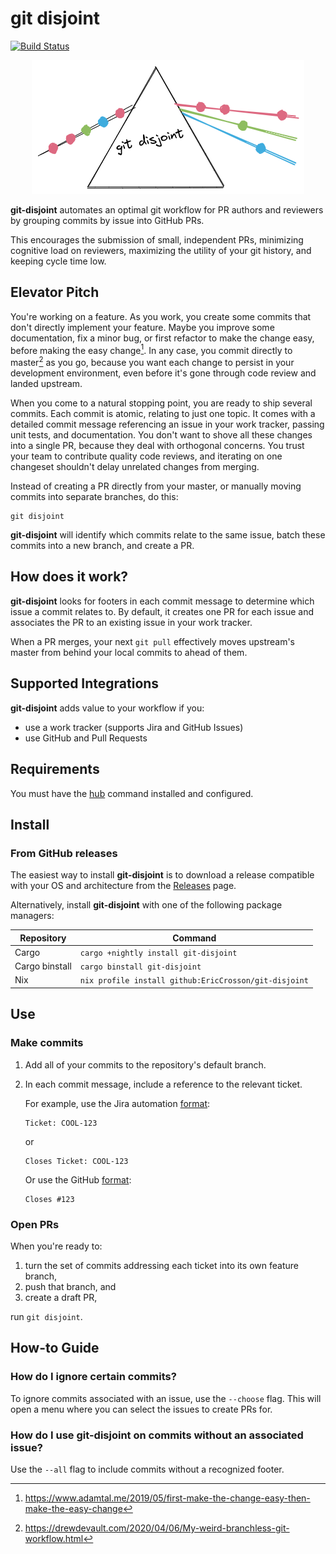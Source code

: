 # git disjoint

[![Build Status]](https://github.com/EricCrosson/git-disjoint/actions/workflows/release.yml)

[build status]: https://github.com/EricCrosson/git-disjoint/actions/workflows/release.yml/badge.svg?event=push

<p align="center">
  <img src="https://github.com/EricCrosson/git-disjoint/blob/master/assets/logo.png?raw=true" alt="alt-text"/>
</p>

**git-disjoint** automates an optimal git workflow for PR authors and reviewers
by grouping commits by issue into GitHub PRs.

This encourages the submission of small, independent PRs, minimizing cognitive
load on reviewers, maximizing the utility of your git history, and keeping
cycle time low.

## Elevator Pitch

You're working on a feature. As you work, you create some commits that don't directly
implement your feature. Maybe you improve some documentation, fix a minor bug, or
first refactor to make the change easy, before making the easy change[^1]. In any case,
you commit directly to master[^2] as you go, because you want each change to persist
in your development environment, even before it's gone through code review and landed
upstream.

When you come to a natural stopping point, you are ready to ship several
commits. Each commit is atomic, relating to just one topic. It comes with a
detailed commit message referencing an issue in your work tracker, passing
unit tests, and documentation. You don't want to shove all these changes into
a single PR, because they deal with orthogonal concerns. You trust your team to
contribute quality code reviews, and iterating on one changeset shouldn't delay
unrelated changes from merging.

Instead of creating a PR directly from your master, or manually moving commits into separate
branches, do this:

```shell
git disjoint
```

**git-disjoint** will identify which commits relate to the same issue, batch these commits
into a new branch, and create a PR.

[^1]: https://www.adamtal.me/2019/05/first-make-the-change-easy-then-make-the-easy-change
[^2]: https://drewdevault.com/2020/04/06/My-weird-branchless-git-workflow.html

## How does it work?

**git-disjoint** looks for footers in each commit message to determine which
issue a commit relates to. By default, it creates one PR for each issue and
associates the PR to an existing issue in your work tracker.

When a PR merges, your next `git pull` effectively moves upstream's master from
behind your local commits to ahead of them.

## Supported Integrations

**git-disjoint** adds value to your workflow if you:

- use a work tracker (supports Jira and GitHub Issues)
- use GitHub and Pull Requests

## Requirements

You must have the [hub] command installed and configured.

[hub]: https://github.com/github/hub

## Install

### From GitHub releases

The easiest way to install **git-disjoint** is to download a release compatible
with your OS and architecture from the [Releases] page.

Alternatively, install **git-disjoint** with one of the following package managers:

| Repository     | Command                                               |
| -------------- | ----------------------------------------------------- |
| Cargo          | `cargo +nightly install git-disjoint`                 |
| Cargo binstall | `cargo binstall git-disjoint`                         |
| Nix            | `nix profile install github:EricCrosson/git-disjoint` |

[releases]: https://github.com/EricCrosson/git-disjoint/releases/latest

## Use

### Make commits

1. Add all of your commits to the repository's default branch.

1. In each commit message, include a reference to the relevant ticket.

   For example, use the Jira automation [format][jira]:

   ```
   Ticket: COOL-123
   ```

   or

   ```
   Closes Ticket: COOL-123
   ```

   Or use the GitHub [format][github]:

   ```
   Closes #123
   ```

[jira]: https://support.atlassian.com/jira-software-cloud/docs/reference-issues-in-your-development-work/
[github]: https://github.blog/2013-01-22-closing-issues-via-commit-messages/

### Open PRs

When you're ready to:

1. turn the set of commits addressing each ticket into its own feature branch,
1. push that branch, and
1. create a draft PR,

run `git disjoint`.

## How-to Guide

### How do I ignore certain commits?

To ignore commits associated with an issue, use the `--choose` flag. This will
open a menu where you can select the issues to create PRs for.

### How do I use git-disjoint on commits without an associated issue?

Use the `--all` flag to include commits without a recognized footer.
